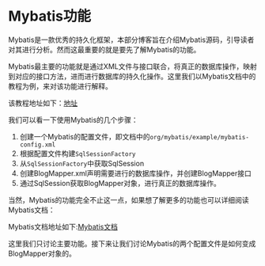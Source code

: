 # Mybatis功能

Mybatis是一款优秀的持久化框架，本部分博客旨在介绍Mybatis源码，引导读者对其进行分析。然而这最重要的就是要先了解Mybatis的功能。

Mybatis最主要的功能就是通过XML文件与接口联合，将真正的数据库操作，映射到对应的接口方法，进而进行数据库的持久化操作。这里我们以Mybatis文档中的教程为例，来对该功能进行解释。

该教程地址如下：[地址](https://mybatis.org/mybatis-3/zh/getting-started.html)

我们可以看一下使用Mybatis的几个步骤：

1. 创建一个Mybatis的配置文件，即文档中的`org/mybatis/example/mybatis-config.xml`
2. 根据配置文件构建`SqlSessionFactory`
3. 从`SqlSessionFactory`中获取SqlSession
4. 创建BlogMapper.xml声明需要进行的数据库操作，并创建BlogMapper接口
5. 通过SqlSession获取BlogMapper对象，进行真正的数据库操作。

当然，Mybatis的功能完全不止这一点，如果想了解更多的功能也可以详细阅读Mybatis文档：

Mybatis文档地址如下:[Mybatis文档](https://mybatis.org/mybatis-3/zh/index.html)

这里我们只讨论主要功能。接下来让我们讨论Mybatis的两个配置文件是如何变成BlogMapper对象的。
